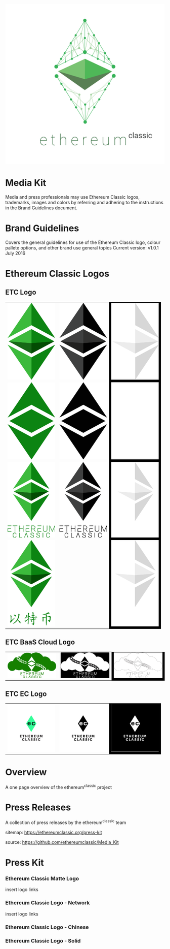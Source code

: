 
<p align="center">
  <img src="./Logo_ETC_Network/etc_network_logo_white_2000x2000.png" alt="Ethereum Classic" width="750"/>
</p>

# Media Kit

Media and press professionals may use Ethereum Classic logos, trademarks, images and colors by referring and adhering to the instructions in the Brand Guidelines document.

# Brand Guidelines

Covers the general guidelines for use of the Ethereum Classic logo, colour pallete options, and other brand use general topics
Current version: v1.0.1 July 2016

# Ethereum Classic Logos

## ETC Logo

<table>
  <tbody>
    <tr>
      <td><img src="./Logo_ETC/etc_logo_green.png" alt="ETC Logo" width="150"/></td>
      <td><img src="./Logo_ETC/etc_logo_black.png" alt="ETC Logo" width="150"/></td>
      <td style="background-color:black"><img src="./Logo_ETC/etc_logo_white.png" alt="ETC Logo" width="150"/></td>
    </tr>
    <tr>
    <td><img src="./Logo_ETC/flat_etc_logo_green.png" alt="ETC Logo" width="150"/></td>
    <td ><img src="./Logo_ETC/flat_etc_logo_black.png" alt="ETC Logo" width="150"/></td>
    <td style="background-color:black"><img src="./Logo_ETC/flat_etc_logo_white.png" alt="ETC Logo" width="150"/></td>
    </tr>
    <tr>
    <td><img src="./Logo_ETC/text_etc_logo_green.png" alt="ETC Logo" width="150"/></td>
    <td><img src="./Logo_ETC/text_etc_logo_black.png" alt="ETC Logo" width="150"/></td>
    <td style="background-color:black"><img src="./Logo_ETC/text_etc_logo_white.png" alt="ETC Logo" width="150"/></td>
    </tr>
    <tr>
    <td><img src="./Logo_ETC_Chinese/chinese_text_etc_logo_green.png" alt="ETC Chinese Logo" width="150"/></td>
    <td>&nbsp;</td>
    <td style="background-color:black"><img src="./Logo_ETC_Chinese/chinese_text_etc_logo_white.png" alt="ETC Chinese Logo" width="150"/></td>
    </tr>
  </tbody>
</table>

## ETC BaaS Cloud Logo

<table>
  <tbody>
    <tr>
      <td><img src="./Logo_ETC_BaaS_Cloud/etc_baas_cloud_logo-green.png" alt="ETC BaaS Cloud Logo" width="250"/></td>
      <td><img src="./Logo_ETC_BaaS_Cloud/etc_baas_cloud_logo-black.png" alt="ETC BaaS Cloud Logo" width="250"/></td>
      <td style="background-color:black"><img src="./Logo_ETC_BaaS_Cloud/etc_baas_cloud_logo-white.png" alt="ETC BaaS Cloud Logo" width="250"/></td>
    </tr>
  </tbody>
</table>

## ETC EC Logo

<table>
  <tbody>
    <tr>
      <td><img src="./Logo_ETC_EC/etc_logo_ec_green.png" alt="ETC EC Logo" width="150"/></td>
      <td><img src="./Logo_ETC_EC/etc_logo_ec_black.png" alt="ETC EC Logo" width="150"/></td>
      <td style="background-color:black"><img src="./Logo_ETC_EC/etc_logo_ec_white.png" alt="ETC EC Logo" width="150"/></td>
    </tr>
  </tbody>
</table>

# Overview

A one page overview of the ethereum<sup>classic</sup> project

# Press Releases

A collection of press releases by the ethereum<sup>classic</sup> team


sitemap: https://ethereumclassic.org/press-kit

source: https://github.com/ethereumclassic/Media_Kit

# Press Kit


### Ethereum Classic Matte Logo
insert logo links

### Ethereum Classic Logo - Network
insert logo links

### Ethereum Classic Logo - Chinese

### Ethereum Classic Logo - Solid
